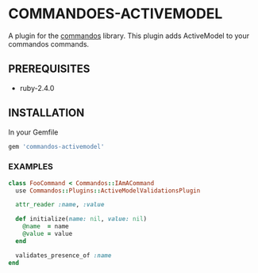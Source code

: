 # COMMANDOES-ACTIVEMODEL

A plugin for the [commandos](http://github.com/mdelkins/commandos) library.
This plugin adds ActiveModel to your commandos commands.

## PREREQUISITES
* ruby-2.4.0

## INSTALLATION

In your Gemfile

```ruby
gem 'commandos-activemodel'
```

### EXAMPLES

```ruby
class FooCommand < Commandos::IAmACommand
  use Commandos::Plugins::ActiveModelValidationsPlugin

  attr_reader :name, :value

  def initialize(name: nil, value: nil)
    @name  = name
    @value = value
  end

  validates_presence_of :name
end
```
